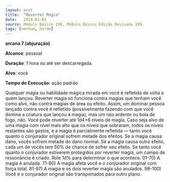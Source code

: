 ```yaml
---
layout: post
title:  "Reverter Magia"
date:   2018-01-01
source: Módulo Básico 199, Módulo Básico Edição Revisada 209.
tags: [nenhum, bardo]
---
```


**arcana 7 (abjuração)**

**Alcance**: pessoal

**Duração**: 1 hora ou até ser descarregada.

**Alvo**: você

**Tempo de Execução**: ação padrão

Qualquer magia ou habilidade mágica mirada em você é refletida de volta a quem lançou. Reverter magia só funciona contra magias que tenham você como alvo, não contra magias de área ou efeito. Assim, um dominar pessoa lançado contra você é refletido (possivelmente fazendo com que você domine a criatura que lançou a magia), mas um raio ardente ou bola de fogo, não.
Você pode reverter até 1d4+6 níveis de magia. Caso seja alvo de uma magia com nível mais alto que os níveis que sobraram, todos os níveis restantes são gastos, e a magia é parcialmente refletida — tanto você quanto o conjurador original sofrem metade dos efeitos. Se a magia causa dano, vocês sofrem metade do dano normal. Se a magia causa outro efeito, cada um de vocês tem 50% de chance de sofrer seu efeito.
Se tanto você quanto o conjurador estiverem protegidos por reverter magia, um campo de ressonância é criado. Role 1d% para determinar o que acontece.
01-70) A magia é anulada.
71-80) A magia afeta você e o conjurador original com força total.
81-97) A magia e os dois reverter magia são anulados.
98-100) Você e o conjurador original são transportados para outro plano.
